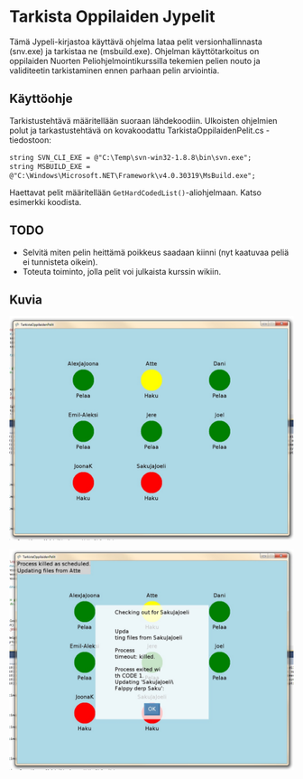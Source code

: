 # Tarkista Oppilaiden Jypelit #

Tämä Jypeli-kirjastoa käyttävä ohjelma lataa pelit versionhallinnasta (snv.exe) ja tarkistaa ne (msbuild.exe). Ohjelman käyttötarkoitus on oppilaiden Nuorten Peliohjelmointikurssilla tekemien pelien nouto ja validiteetin tarkistaminen ennen parhaan pelin arviointia.

## Käyttöohje ##

Tarkistustehtävä määritellään suoraan lähdekoodiin. Ulkoisten ohjelmien polut ja tarkastustehtävä on kovakoodattu TarkistaOppilaidenPelit.cs -tiedostoon:

```
string SVN_CLI_EXE = @"C:\Temp\svn-win32-1.8.8\bin\svn.exe";
string MSBUILD_EXE = @"C:\Windows\Microsoft.NET\Framework\v4.0.30319\MsBuild.exe";
```
  
Haettavat pelit määritellään ```GetHardCodedList()```-aliohjelmaan. Katso esimerkki koodista.

## TODO ##
* Selvitä miten pelin heittämä poikkeus saadaan kiinni (nyt kaatuvaa peliä ei tunnisteta oikein).
* Toteuta toiminto, jolla pelit voi julkaista kurssin wikiin.

## Kuvia ##

![Pelin tila on luettavissa palluran väristä](https://raw.githubusercontent.com/juherask/tarkistaOppilaidenJypelit/master/tarkista_pelit_status.jpg)

![Pelin virhetiedot saa klikkaamalla palluraa](https://raw.githubusercontent.com/juherask/tarkistaOppilaidenJypelit/master/tarkista_pelit_error.jpg)
